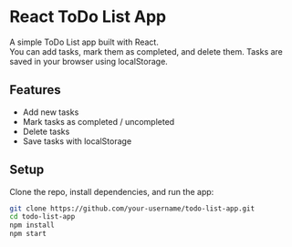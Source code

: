 # React ToDo List App

A simple ToDo List app built with React.  
You can add tasks, mark them as completed, and delete them. Tasks are saved in your browser using localStorage.

## Features
- Add new tasks
- Mark tasks as completed / uncompleted
- Delete tasks
- Save tasks with localStorage

## Setup
Clone the repo, install dependencies, and run the app:
```bash
git clone https://github.com/your-username/todo-list-app.git
cd todo-list-app
npm install
npm start
